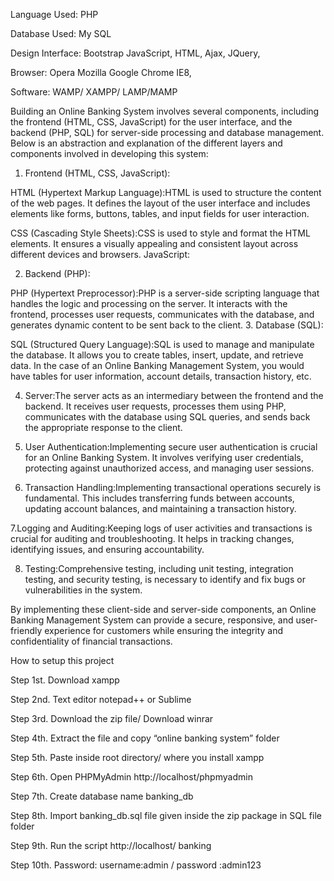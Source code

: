 Language Used:      PHP

Database Used:      My SQL

Design Interface:   Bootstrap JavaScript, HTML, Ajax, JQuery,

Browser:            Opera Mozilla Google Chrome IE8,

Software:            WAMP/ XAMPP/ LAMP/MAMP

Building an Online Banking System involves several components, including the frontend (HTML, CSS, JavaScript) for the user interface, and the backend (PHP, SQL) for server-side processing and database management. Below is an abstraction and explanation of the different layers and components involved in developing this system:

1. Frontend (HTML, CSS, JavaScript):

HTML (Hypertext Markup Language):HTML is used to structure the content of the web pages. It defines the layout of the user interface and includes elements like forms, buttons, tables, and input fields for user interaction.

CSS (Cascading Style Sheets):CSS is used to style and format the HTML elements. It ensures a visually appealing and consistent layout across different devices and browsers.
JavaScript:

2. Backend (PHP):

PHP (Hypertext Preprocessor):PHP is a server-side scripting language that handles the logic and processing on the server. It interacts with the frontend, processes user requests, communicates with the database, and generates dynamic content to be sent back to the client.
3. Database (SQL):

SQL (Structured Query Language):SQL is used to manage and manipulate the database. It allows you to create tables, insert, update, and retrieve data. In the case of an Online Banking Management System, you would have tables for user information, account details, transaction history, etc.

4. Server:The server acts as an intermediary between the frontend and the backend. It receives user requests, processes them using PHP, communicates with the database using SQL queries, and sends back the appropriate response to the client.

5. User Authentication:Implementing secure user authentication is crucial for an Online Banking System. It involves verifying user credentials, protecting against unauthorized access, and managing user sessions.

6. Transaction Handling:Implementing transactional operations securely is fundamental. This includes transferring funds between accounts, updating account balances, and maintaining a transaction history.

7.Logging and Auditing:Keeping logs of user activities and transactions is crucial for auditing and troubleshooting. It helps in tracking changes, identifying issues, and ensuring accountability.

8. Testing:Comprehensive testing, including unit testing, integration testing, and security testing, is necessary to identify and fix bugs or vulnerabilities in the system.

By  implementing these client-side and server-side components, an Online Banking Management System can provide a secure, responsive, and user-friendly experience for customers while ensuring the integrity and confidentiality of financial transactions.

How to setup this project

Step 1st. Download xampp

Step 2nd. Text editor notepad++ or Sublime

Step 3rd. Download the zip file/ Download winrar

Step 4th. Extract the file and copy “online banking system” folder

Step 5th. Paste inside root directory/ where you install xampp 

Step 6th. Open PHPMyAdmin http://localhost/phpmyadmin

Step 7th. Create database name banking_db

Step 8th. Import banking_db.sql file given inside the zip package in SQL file folder

Step 9th. Run the script http://localhost/ banking

Step 10th. Password: username:admin / password :admin123



